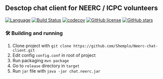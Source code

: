 ## Desctop chat client for NEERC / ICPC volunteers

[![Language](https://img.shields.io/badge/language-java-red.svg)](https://github.com/Shemplo/Neerc-chat-client/blob/master/)
[![Build Status](https://travis-ci.com/Shemplo/Neerc-chat-client.svg?branch=master)](https://travis-ci.com/Shemplo/Neerc-chat-client)
[![codecov](https://codecov.io/gh/Shemplo/Neerc-chat-client/branch/master/graph/badge.svg)](https://codecov.io/gh/Shemplo/Neerc-chat-client)
[![GitHub license](https://img.shields.io/github/license/Shemplo/Neerc-chat-client.svg)](https://github.com/Shemplo/Neerc-chat-client/blob/master/LICENSE)
[![GitHub stars](https://img.shields.io/github/stars/Shemplo/Neerc-chat-client.svg)](https://github.com/Shemplo/Neerc-chat-client/stargazers)

### :hammer_and_wrench: Building and running

1. Clone project with `git clone https://github.com/Shemplo/Neerc-chat-client.git`
2. Edit config `config.conf` in root of project
3. Run packaging `mvn package`
4. Go to `release` directory in  `target`
5. Run `jar` file with `java -jar chat.neerc.jar`
